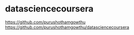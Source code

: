 # datasciencecoursera
https://github.com/purushothamgowthu
https://github.com/purushothamgowthu/datasciencecoursera
